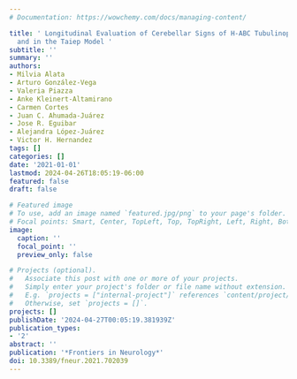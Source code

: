 ```yaml
---
# Documentation: https://wowchemy.com/docs/managing-content/

title: ' Longitudinal Evaluation of Cerebellar Signs of H-ABC Tubulinopathy in a Patient
  and in the Taiep Model '
subtitle: ''
summary: ''
authors:
- Milvia Alata
- Arturo González-Vega
- Valeria Piazza
- Anke Kleinert-Altamirano
- Carmen Cortes
- Juan C. Ahumada-Juárez
- Jose R. Eguibar
- Alejandra López-Juárez
- Victor H. Hernandez
tags: []
categories: []
date: '2021-01-01'
lastmod: 2024-04-26T18:05:19-06:00
featured: false
draft: false

# Featured image
# To use, add an image named `featured.jpg/png` to your page's folder.
# Focal points: Smart, Center, TopLeft, Top, TopRight, Left, Right, BottomLeft, Bottom, BottomRight.
image:
  caption: ''
  focal_point: ''
  preview_only: false

# Projects (optional).
#   Associate this post with one or more of your projects.
#   Simply enter your project's folder or file name without extension.
#   E.g. `projects = ["internal-project"]` references `content/project/deep-learning/index.md`.
#   Otherwise, set `projects = []`.
projects: []
publishDate: '2024-04-27T00:05:19.381939Z'
publication_types:
- '2'
abstract: ''
publication: '*Frontiers in Neurology*'
doi: 10.3389/fneur.2021.702039
---
```

